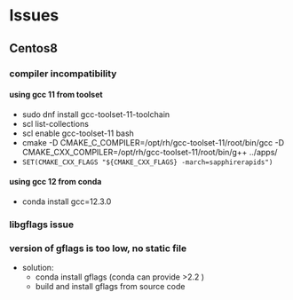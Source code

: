 # Issues
## Centos8
### compiler incompatibility
#### using gcc 11 from toolset
- sudo dnf install gcc-toolset-11-toolchain
- scl list-collections
- scl enable gcc-toolset-11 bash
- cmake -D CMAKE_C_COMPILER=/opt/rh/gcc-toolset-11/root/bin/gcc -D CMAKE_CXX_COMPILER=/opt/rh/gcc-toolset-11/root/bin/g++ ../apps/
- ```SET(CMAKE_CXX_FLAGS "${CMAKE_CXX_FLAGS} -march=sapphirerapids")```

#### using gcc 12 from conda
 - conda install gcc=12.3.0

### libgflags issue
### version of gflags is too low, no static file
- solution: 
    - conda install gflags (conda can provide >2.2 )
    - build and install gflags from source code 